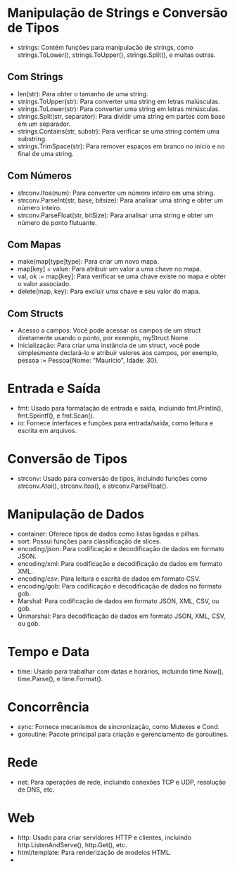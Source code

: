 # Manipulação de Strings e Conversão de Tipos

- strings: Contém funções para manipulação de strings, como strings.ToLower(), strings.ToUpper(), strings.Split(), e muitas outras.

## Com Strings

- len(str): Para obter o tamanho de uma string.
- strings.ToUpper(str): Para converter uma string em letras maiúsculas.
- strings.ToLower(str): Para converter uma string em letras minúsculas.
- strings.Split(str, separator): Para dividir uma string em partes com base em um separador.
- strings.Contains(str, substr): Para verificar se uma string contém uma substring.
- strings.TrimSpace(str): Para remover espaços em branco no início e no final de uma string.

## Com Números

- strconv.Itoa(num): Para converter um número inteiro em uma string.
- strconv.ParseInt(str, base, bitsize): Para analisar uma string e obter um número inteiro.
- strconv.ParseFloat(str, bitSize): Para analisar uma string e obter um número de ponto flutuante.

## Com Mapas

- make(map[type]type): Para criar um novo mapa.
- map[key] = value: Para atribuir um valor a uma chave no mapa.
- val, ok := map[key]: Para verificar se uma chave existe no mapa e obter o valor associado.
- delete(map, key): Para excluir uma chave e seu valor do mapa.

## Com Structs

- Acesso a campos: Você pode acessar os campos de um struct diretamente usando o ponto, por exemplo, myStruct.Nome.
- Inicialização: Para criar uma instância de um struct, você pode simplesmente declará-lo e atribuir valores aos campos, por exemplo, pessoa := Pessoa{Nome: "Maurício", Idade: 30}.

# Entrada e Saída

- fmt: Usado para formatação de entrada e saída, incluindo fmt.Println(), fmt.Sprintf(), e fmt.Scan().
- io: Fornece interfaces e funções para entrada/saída, como leitura e escrita em arquivos.
  
# Conversão de Tipos

- strconv: Usado para conversão de tipos, incluindo funções como strconv.Atoi(), strconv.Itoa(), e strconv.ParseFloat().

# Manipulação de Dados

- container: Oferece tipos de dados como listas ligadas e pilhas.
- sort: Possui funções para classificação de slices.
- encoding/json: Para codificação e decodificação de dados em formato JSON.
- encoding/xml: Para codificação e decodificação de dados em formato XML.
- encoding/csv: Para leitura e escrita de dados em formato CSV.
- encoding/gob: Para codificação e decodificação de dados no formato gob.
- Marshal: Para codificação de dados em formato JSON, XML, CSV, ou gob.
- Unmarshal: Para decodificação de dados em formato JSON, XML, CSV, ou gob.

# Tempo e Data

- time: Usado para trabalhar com datas e horários, incluindo time.Now(), time.Parse(), e time.Format().

# Concorrência

- sync: Fornece mecanismos de sincronização, como Mutexes e Cond.
- goroutine: Pacote principal para criação e gerenciamento de goroutines.

# Rede

- net: Para operações de rede, incluindo conexões TCP e UDP, resolução de DNS, etc.

# Web

- http: Usado para criar servidores HTTP e clientes, incluindo http.ListenAndServe(), http.Get(), etc.
- html/template: Para renderização de modelos HTML.
- 